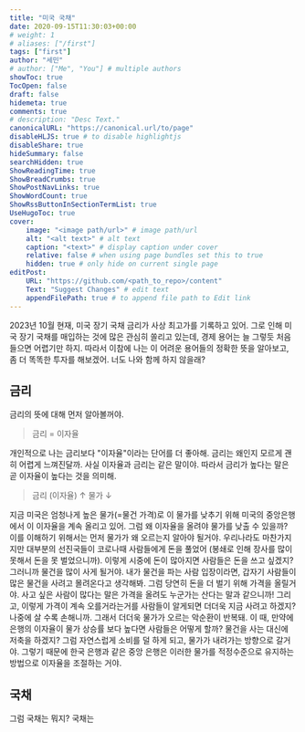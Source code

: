 ```yaml
---
title: "미국 국채"
date: 2020-09-15T11:30:03+00:00
# weight: 1
# aliases: ["/first"]
tags: ["first"]
author: "세민"
# author: ["Me", "You"] # multiple authors
showToc: true
TocOpen: false
draft: false
hidemeta: true
comments: true
# description: "Desc Text."
canonicalURL: "https://canonical.url/to/page"
disableHLJS: true # to disable highlightjs
disableShare: true
hideSummary: false
searchHidden: true
ShowReadingTime: true
ShowBreadCrumbs: true
ShowPostNavLinks: true
ShowWordCount: true
ShowRssButtonInSectionTermList: true
UseHugoToc: true
cover:
    image: "<image path/url>" # image path/url
    alt: "<alt text>" # alt text
    caption: "<text>" # display caption under cover
    relative: false # when using page bundles set this to true
    hidden: true # only hide on current single page
editPost:
    URL: "https://github.com/<path_to_repo>/content"
    Text: "Suggest Changes" # edit text
    appendFilePath: true # to append file path to Edit link
---
```


2023년 10월 현재, 미국 장기 국채 금리가 사상 최고가를 기록하고 있어. 그로 인해 미국 장기 국채를 매입하는 것에 많은 관심히 쏠리고 있는데, 경제 용어는 늘 그렇듯 처음 들으면 어렵기만 하지. 따라서 이참에 나는 이 어려운 용어들의 정확한 뜻을 알아보고, 좀 더 똑똑한 투자를 해보겠어. 너도 나와 함께 하지 않을래?

## 금리

금리의 뜻에 대해 먼저 알아볼꺼야. 

> 금리 = 이자율

개인적으로 나는 금리보다 "이자율"이라는 단어를 더 좋아해. 금리는 왜인지 모르게 괜히 어렵게 느껴진달까. 사실 이자율과 금리는 같은 말이야. 따라서 금리가 높다는 말은 곧 이자율이 높다는 것을 의미해. 

> 금리 (이자율) &uarr; 물가 &darr;

지금 미국은 엄청나게 높은 물가(=물건 가격)로 이 물가를 낮추기 위해 미국의 중앙은행에서 이 이자율을 계속 올리고 있어. 그럼 왜 이자율을 올려야 물가를 낮출 수 있을까? 이를 이해하기 위해서는 먼저 물가가 왜 오르는지 알아야 될거야. 우리나라도 마찬가지지만 대부분의 선진국들이 코로나때 사람들에게 돈을 풀었어 (봉쇄로 인해 장사를 많이 못해서 돈을 못 벌었으니까). 이렇게 시중에 돈이 많아지면 사람들은 돈을 쓰고 싶겠지? 그러니까 물건을 많이 사게 될거야. 내가 물건을 파는 사람 입장이라면, 갑자기 사람들이 많은 물건을 사려고 몰려온다고 생각해봐. 그럼 당연히 돈을 더 벌기 위해 가격을 올릴거야. 사고 싶은 사람이 많다는 말은 가격을 올려도 누군가는 산다는 말과 같으니까! 그리고, 이렇게 가격이 계속 오를거라는거를 사람들이 알게되면 더더욱 지금 사려고 하겠지? 나중에 살 수록 손해니까. 그래서 더더욱 물가가 오르는 악순환이 반복돼. 이 때, 만약에 은행의 이자율이 물가 상승률 보다 높다면 사람들은 어떻게 할까? 물건을 사는 대신에 저축을 하겠지? 그럼 자연스럽게 소비를 덜 하게 되고, 물가가 내려가는 방향으로 갈거야. 그렇기 때문에 한국 은행과 같은 중앙 은행은 이러한 물가를 적정수준으로 유지하는 방법으로 이자율을 조절하는 거야.

## 국채

그럼 국채는 뭐지? 국채는 